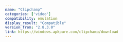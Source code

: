 ```yaml
---
name: "Clipchamp"
categories: ['video']
compatibility: emulation
display_result: "Compatible"
version_from: "2.8.3.0"
link: https://windows.apkpure.com/clipchamp/download
---
```


